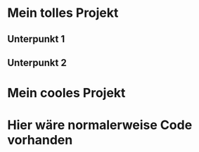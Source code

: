 # Mein tolles Projekt

## Unterpunkt 1
## Unterpunkt 2

# Mein cooles Projekt

# Hier wäre normalerweise Code vorhanden